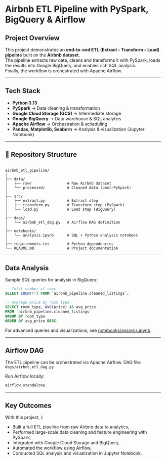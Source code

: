 # Airbnb ETL Pipeline with PySpark, BigQuery & Airflow

## Project Overview
This project demonstrates an **end-to-end ETL (Extract – Transform – Load) pipeline** built on the **Airbnb dataset**.  
The pipeline extracts raw data, cleans and transforms it with PySpark, loads the results into Google BigQuery, and enables rich SQL analysis.  
Finally, the workflow is orchestrated with Apache Airflow.

---

## Tech Stack
- **Python 3.13**
- **PySpark** → Data cleaning & transformation
- **Google Cloud Storage (GCS)** → Intermediate storage
- **Google BigQuery** → Data warehouse & SQL analytics
- **Apache Airflow** → Orchestration & scheduling
- **Pandas, Matplotlib, Seaborn** → Analysis & visualization (Jupyter Notebook)

---

## 📂 Repository Structure
```

airbnb_etl_pipeline/
│
├── data/
│   ├── raw/                # Raw Airbnb dataset
│   └── processed/          # Cleaned data (post-PySpark)
│
├── src/
│   ├── extract.py          # Extract step
│   ├── transform.py        # Transform step (PySpark)
│   └── load.py             # Load step (BigQuery)
│
├── dags/
│   └── airbnb_etl_dag.py   # Airflow DAG definition
│
├── notebooks/
│   └── analysis.ipynb      # SQL + Python analysis notebook
│
├── requirements.txt        # Python dependencies
└── README.md               # Project documentation

````

---



## Data Analysis

Sample SQL queries for analysis in BigQuery:

```sql
-- Total number of rows
SELECT COUNT(*) FROM `airbnb_pipeline.cleaned_listings`;

-- Average price by room type
SELECT room_type, AVG(price) AS avg_price
FROM `airbnb_pipeline.cleaned_listings`
GROUP BY room_type
ORDER BY avg_price DESC;
```

For advanced queries and visualizations, see [notebooks/analysis.ipynb](notebooks/analysis.ipynb).

---

##  Airflow DAG

The ETL pipeline can be orchestrated via Apache Airflow.
DAG file: `dags/airbnb_etl_dag.py`

Run Airflow locally:

```bash
airflow standalone
```

---

## Key Outcomes

With this project, i:

* Built a full ETL pipeline from raw Airbnb data to analytics,
* Performed large-scale data cleaning and feature engineering with PySpark,
* Integrated with Google Cloud Storage and BigQuery,
* Automated the workflow using Airflow,
* Conducted SQL analysis and visualization in Jupyter Notebook.
```
